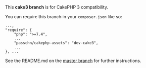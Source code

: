 This **cake3 branch** is for CakePHP 3 compatibility. 

You can require this branch in your `composer.json` like so: 

```
...,
"require": {
    "php": ">=7.4",
    ...
    "passchn/cakephp-assets": "dev-cake3",
    ...
}, ...
```

See the README.md on the [master branch](https://github.com/passchn/cakephp-assets/tree/cake3) for further instructions. 